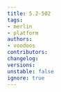 ```yaml
---
title: 5.2-502
tags:
- merlin
- platform
authors:
- voodoos
contributors:
changelog:
versions:
unstable: false
ignore: true
---
```

